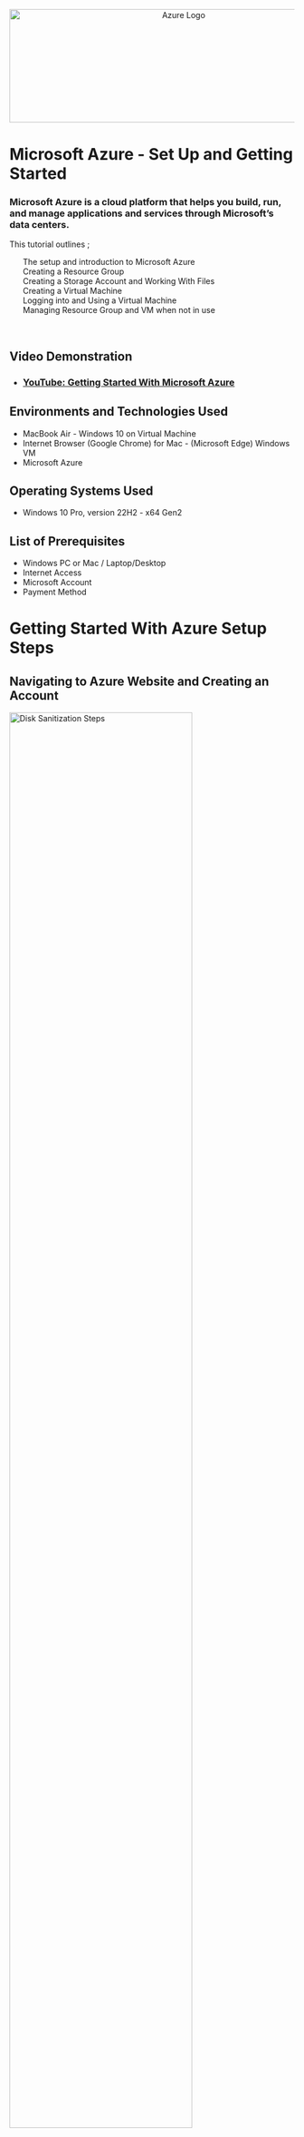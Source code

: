 <p align="center">
<img src="https://imgur.com/EVhaRNV.png" alt="Azure Logo" Width="600px" Height="200px">
  
</p>

<h1>Microsoft Azure - Set Up and Getting Started</h1>
<h3>Microsoft Azure is a cloud platform that helps you build, run, and manage applications and services through Microsoft’s data centers.</h3>
This tutorial outlines ;
<ul style="list-style: none;">
<li></li>The setup and introduction to Microsoft Azure </li>
<li>Creating a Resource Group</li>
<li>Creating a Storage Account and Working With Files</li>
<li>Creating a Virtual Machine</li>
<li>Logging into and Using a Virtual Machine</li>
<li>Managing Resource Group and VM when not in use</li>
</ul>
<br />

<h2>Video Demonstration</h2>

- ### [YouTube: Getting Started With Microsoft Azure](https://youtu.be/PIO0gmaMXCg)

<h2>Environments and Technologies Used</h2>

- MacBook Air - Windows 10 on Virtual Machine 
- Internet Browser (Google Chrome) for Mac - (Microsoft Edge) Windows VM
- Microsoft Azure

<h2>Operating Systems Used </h2>

- Windows 10 Pro, version 22H2 - x64 Gen2

<h2>List of Prerequisites</h2>

- Windows PC or Mac / Laptop/Desktop 
- Internet Access
- Microsoft Account
- Payment Method 

<h1>Getting Started With Azure Setup Steps</h1>
<h2>Navigating to Azure Website and Creating an Account</h2>

<p>
<img src="https://imgur.com/Rzlpw6V.png" height="80%" width="80%" alt="Disk Sanitization Steps"/>
</p>
<p>
  <ul>
    <li>1️⃣ Search on google or navigate in a browser to the <a href="https://azure.microsoft.com/en-us">Azure Website</a> and click Get Started With Azure located in a blue box</li>
    <li>2️⃣ Once you click Get Started With Azure you will be prompted to select either (Try Azure For Free) or (Pay As You Go Option). </li>
    <li>3️⃣ Read over the account that's right for you and select it to continue. </li>
  </ul>
</p>
<br />

<p>
<img src="https://i.imgur.com/DJmEXEB.png" height="80%" width="80%" alt="Disk Sanitization Steps"/>
</p>
<p>
<ul>
  <li> Once you have selected the right plan for you . Log into a microsoft account. If you dont have one go ahead and create one.</li>
</ul>
<br />

<p>
<img src="https://i.imgur.com/DJmEXEB.png" height="80%" width="80%" alt="Disk Sanitization Steps"/>
</p>
<p>
Lorem ipsum dolor sit amet, consectetur adipiscing elit, sed do eiusmod tempor incididunt ut labore et dolore magna aliqua. Ut enim ad minim veniam, quis nostrud exercitation ullamco laboris nisi ut aliquip ex ea commodo consequat. Duis aute irure dolor in reprehenderit in voluptate velit esse cillum dolore eu fugiat nulla pariatur.
</p>
<br />
